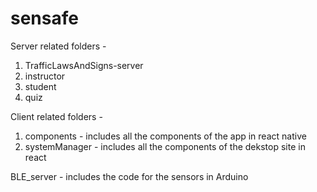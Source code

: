 # sensafe

Server related folders - 
1. TrafficLawsAndSigns-server
2. instructor
3. student
4. quiz 

Client related folders - 
1. components - includes all the components of the app in react native
2. systemManager - includes all the components of the dekstop site in react

BLE_server - includes the code for the sensors in Arduino  
